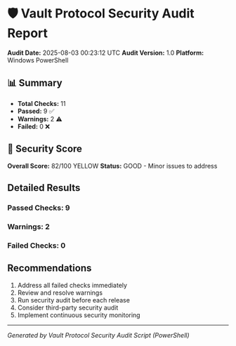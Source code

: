 # 🛡️ Vault Protocol Security Audit Report

**Audit Date:** 2025-08-03 00:23:12 UTC
**Audit Version:** 1.0
**Platform:** Windows PowerShell

## 📊 Summary

- **Total Checks:** 11
- **Passed:** 9 ✅
- **Warnings:** 2 ⚠️
- **Failed:** 0 ❌

## 🎯 Security Score

**Overall Score:** 82/100
YELLOW **Status:** GOOD - Minor issues to address

## Detailed Results

### Passed Checks: 9
### Warnings: 2
### Failed Checks: 0

## Recommendations

1. Address all failed checks immediately
2. Review and resolve warnings
3. Run security audit before each release
4. Consider third-party security audit
5. Implement continuous security monitoring

---
*Generated by Vault Protocol Security Audit Script (PowerShell)*

